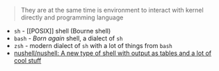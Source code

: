 > They are at the same time is environment to interact with kernel directly and programming language

- `sh` - [[POSIX]] shell (Bourne shell)
- `bash` - *Born again* shell, a dialect of `sh`
- `zsh` - modern dialect of `sh` with a lot of things from `bash`
- [nushell/nushell: A new type of shell with output as tables and a lot of cool stuff](https://github.com/nushell/nushell)